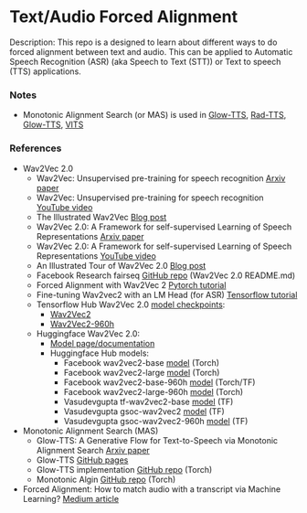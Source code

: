 # Text/Audio Forced Alignment

Description: This repo is a designed to learn about different ways to do forced alignment between text and audio. This can be applied to Automatic Speech Recognition (ASR) (aka Speech to Text (STT)) or Text to speech (TTS) applications.


### Notes

 - Monotonic Alignment Search (or MAS) is used in [Glow-TTS](https://github.com/jaywalnut310/glow-tts), [Rad-TTS](https://github.com/NVIDIA/radtts), [Glow-TTS](https://github.com/huawei-noah/Speech-Backbones/tree/main/Grad-TTS), [VITS](https://github.com/jaywalnut310/vits)


### References

 - Wav2Vec 2.0
     - Wav2Vec: Unsupervised pre-training for speech recognition [Arxiv paper](https://arxiv.org/pdf/1904.05862.pdf)
     - Wav2Vec: Unsupervised pre-training for speech recognition [YouTube video](https://www.youtube.com/watch?v=XkUVOijzAt8&ab_channel=MLOpsGuru)
     - The Illustrated Wav2Vec [Blog post](https://jonathanbgn.com/2021/06/29/illustrated-wav2vec.html)
     - Wav2Vec 2.0: A Framework for self-supervised Learning of Speech Representations [Arxiv paper](https://arxiv.org/pdf/2006.11477.pdf)
     - Wav2Vec 2.0: A Framework for self-supervised Learning of Speech Representations [YouTube video](https://www.youtube.com/watch?v=aUSXvoWfy3w&ab_channel=MLOpsGuru)
     - An Illustrated Tour of Wav2Vec 2.0 [Blog post](https://jonathanbgn.com/2021/09/30/illustrated-wav2vec-2.html)
     - Facebook Research fairseq [GitHub repo](https://github.com/facebookresearch/fairseq/blob/main/examples/wav2vec/README.md) (Wav2Vec 2.0 README.md)
     - Forced Alignment with Wav2Vec 2 [Pytorch tutorial](https://pytorch.org/audio/stable/tutorials/forced_alignment_tutorial.html)
     - Fine-tuning Wav2vec2 with an LM Head (for ASR) [Tensorflow tutorial](https://www.tensorflow.org/hub/tutorials/wav2vec2_saved_model_finetuning)
     - Tensorflow Hub Wav2Vec 2.0 [model checkpoints](https://tfhub.dev/s?q=wav2vec2):
         - [Wav2Vec2](https://tfhub.dev/vasudevgupta7/wav2vec2/1)
         - [Wav2Vec2-960h](https://tfhub.dev/vasudevgupta7/wav2vec2-960h/1)
     - Huggingface Wav2Vec 2.0:
         - [Model page/documentation](https://huggingface.co/docs/transformers/model_doc/wav2vec2)
         - Huggingface Hub models:
            - Facebook wav2vec2-base [model](https://huggingface.co/facebook/wav2vec2-base) (Torch)
            - Facebook wav2vec2-large [model](https://huggingface.co/facebook/wav2vec2-large) (Torch)
            - Facebook wav2vec2-base-960h [model](https://huggingface.co/facebook/wav2vec2-base-960h) (Torch/TF)
            - Facebook wav2vec2-large-960h [model](https://huggingface.co/facebook/wav2vec2-large-960h) (Torch)
            - Vasudevgupta tf-wav2vec2-base [model](https://huggingface.co/vasudevgupta/tf-wav2vec2-base) (TF)
            - Vasudevgupta gsoc-wav2vec2 [model](https://huggingface.co/vasudevgupta/gsoc-wav2vec2) (TF)
            - Vasudevgupta gsoc-wav2vec2-960h [model](https://huggingface.co/vasudevgupta/gsoc-wav2vec2-960h) (TF)
 - Monotonic Alignment Search (MAS)
     - Glow-TTS: A Generative Flow for Text-to-Speech via Monotonic Alignment Search [Arxiv paper](https://arxiv.org/pdf/2005.11129.pdf)
     - Glow-TTS [GitHub pages](https://jaketae.github.io/study/glowtts/)
     - Glow-TTS implementation [GitHub repo](https://github.com/jaywalnut310/glow-tts) (Torch)
     - Monotonic Algin [GitHub repo](https://github.com/resemble-ai/monotonic_align) (Torch)
 - Forced Alignment: How to match audio with a transcript via Machine Learning? [Medium article](https://techfirst.medium.com/forced-alignment-how-to-match-audio-with-a-transcript-via-machine-learning-dd19da8c0f04)